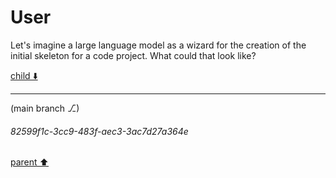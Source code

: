 # User

Let's imagine a large language model as a wizard for the creation of the initial skeleton for a code project. What could that look like?

[child ⬇️](#82599f1c-3cc9-483f-aec3-3ac7d27a364e)

---

(main branch ⎇)
###### 82599f1c-3cc9-483f-aec3-3ac7d27a364e
[parent ⬆️](#aaa238c5-ebfb-4a7c-a2a9-36a5e8e7f8b4)
